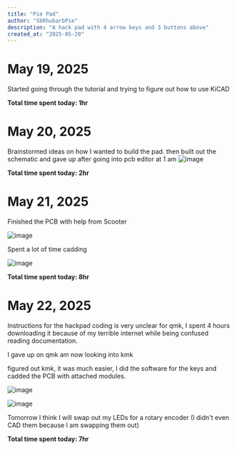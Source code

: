 ```yaml
---
title: "Pie Pad"
author: "SbRhubarbPie"
description: "A hack pad with 4 arrow keys and 3 buttons above"
created_at: "2025-05-20"
---
```


# May 19, 2025
  Started going through the tutorial and trying to figure out how to use KiCAD
  
  **Total time spent today: 1hr**

# May 20, 2025
  Brainstormed ideas on how I wanted to build the pad. then built out the schematic and gave up after going into pcb editor at 1 am
  ![image](https://github.com/user-attachments/assets/aced8ad3-7876-4c3a-b18a-a1dd56afbc38)
  
  **Total time spent today: 2hr**

# May 21, 2025
  Finished the PCB with help from Scooter
  
  ![image](https://github.com/user-attachments/assets/23e0116d-ada7-4ade-9da6-f7e8f3c5af82)

  Spent a lot of time cadding

  ![image](https://github.com/user-attachments/assets/49bbfd36-67bd-4707-98cc-471d4e70856d)

  **Total time spent today: 8hr**

# May 22, 2025
  Instructions for the hackpad coding is very unclear for qmk, I spent 4 hours downloading it because of my terrible internet while being confused reading documentation.

  I gave up on qmk am now looking into kmk

  figured out kmk, it was much easier, I did the software for the keys and cadded the PCB with attached modules.

  ![image](https://github.com/user-attachments/assets/4739864a-4737-4860-a16d-9709008a43ee)

  ![image](https://github.com/user-attachments/assets/f3ee2290-b208-4547-b84f-b20098cba235)

  Tomorrow I think I will swap out my LEDs for a rotary encoder (I didn't even CAD them because I am swapping them out)

  **Total time spent today: 7hr**
